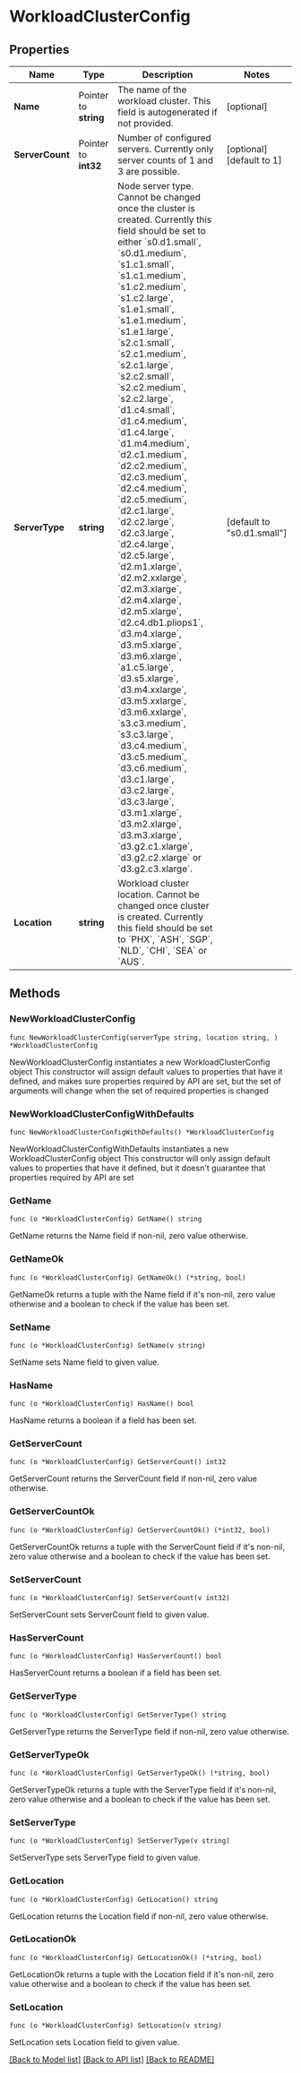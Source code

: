 # WorkloadClusterConfig

## Properties

Name | Type | Description | Notes
------------ | ------------- | ------------- | -------------
**Name** | Pointer to **string** | The name of the workload cluster. This field is autogenerated if not provided. | [optional] 
**ServerCount** | Pointer to **int32** | Number of configured servers. Currently only server counts of 1 and 3 are possible. | [optional] [default to 1]
**ServerType** | **string** | Node server type. Cannot be changed once the cluster is created. Currently this field should be set to either &#x60;s0.d1.small&#x60;, &#x60;s0.d1.medium&#x60;, &#x60;s1.c1.small&#x60;, &#x60;s1.c1.medium&#x60;, &#x60;s1.c2.medium&#x60;, &#x60;s1.c2.large&#x60;, &#x60;s1.e1.small&#x60;, &#x60;s1.e1.medium&#x60;, &#x60;s1.e1.large&#x60;, &#x60;s2.c1.small&#x60;, &#x60;s2.c1.medium&#x60;, &#x60;s2.c1.large&#x60;, &#x60;s2.c2.small&#x60;, &#x60;s2.c2.medium&#x60;, &#x60;s2.c2.large&#x60;, &#x60;d1.c4.small&#x60;, &#x60;d1.c4.medium&#x60;, &#x60;d1.c4.large&#x60;, &#x60;d1.m4.medium&#x60;, &#x60;d2.c1.medium&#x60;, &#x60;d2.c2.medium&#x60;, &#x60;d2.c3.medium&#x60;, &#x60;d2.c4.medium&#x60;, &#x60;d2.c5.medium&#x60;, &#x60;d2.c1.large&#x60;, &#x60;d2.c2.large&#x60;, &#x60;d2.c3.large&#x60;, &#x60;d2.c4.large&#x60;, &#x60;d2.c5.large&#x60;, &#x60;d2.m1.xlarge&#x60;, &#x60;d2.m2.xxlarge&#x60;, &#x60;d2.m3.xlarge&#x60;, &#x60;d2.m4.xlarge&#x60;, &#x60;d2.m5.xlarge&#x60;, &#x60;d2.c4.db1.pliops1&#x60;, &#x60;d3.m4.xlarge&#x60;, &#x60;d3.m5.xlarge&#x60;, &#x60;d3.m6.xlarge&#x60;, &#x60;a1.c5.large&#x60;, &#x60;d3.s5.xlarge&#x60;, &#x60;d3.m4.xxlarge&#x60;, &#x60;d3.m5.xxlarge&#x60;, &#x60;d3.m6.xxlarge&#x60;, &#x60;s3.c3.medium&#x60;, &#x60;s3.c3.large&#x60;, &#x60;d3.c4.medium&#x60;, &#x60;d3.c5.medium&#x60;, &#x60;d3.c6.medium&#x60;, &#x60;d3.c1.large&#x60;, &#x60;d3.c2.large&#x60;, &#x60;d3.c3.large&#x60;, &#x60;d3.m1.xlarge&#x60;, &#x60;d3.m2.xlarge&#x60;, &#x60;d3.m3.xlarge&#x60;, &#x60;d3.g2.c1.xlarge&#x60;, &#x60;d3.g2.c2.xlarge&#x60; or &#x60;d3.g2.c3.xlarge&#x60;. | [default to "s0.d1.small"]
**Location** | **string** | Workload cluster location. Cannot be changed once cluster is created. Currently this field should be set to &#x60;PHX&#x60;, &#x60;ASH&#x60;, &#x60;SGP&#x60;, &#x60;NLD&#x60;, &#x60;CHI&#x60;, &#x60;SEA&#x60; or &#x60;AUS&#x60;. | 

## Methods

### NewWorkloadClusterConfig

`func NewWorkloadClusterConfig(serverType string, location string, ) *WorkloadClusterConfig`

NewWorkloadClusterConfig instantiates a new WorkloadClusterConfig object
This constructor will assign default values to properties that have it defined,
and makes sure properties required by API are set, but the set of arguments
will change when the set of required properties is changed

### NewWorkloadClusterConfigWithDefaults

`func NewWorkloadClusterConfigWithDefaults() *WorkloadClusterConfig`

NewWorkloadClusterConfigWithDefaults instantiates a new WorkloadClusterConfig object
This constructor will only assign default values to properties that have it defined,
but it doesn't guarantee that properties required by API are set

### GetName

`func (o *WorkloadClusterConfig) GetName() string`

GetName returns the Name field if non-nil, zero value otherwise.

### GetNameOk

`func (o *WorkloadClusterConfig) GetNameOk() (*string, bool)`

GetNameOk returns a tuple with the Name field if it's non-nil, zero value otherwise
and a boolean to check if the value has been set.

### SetName

`func (o *WorkloadClusterConfig) SetName(v string)`

SetName sets Name field to given value.

### HasName

`func (o *WorkloadClusterConfig) HasName() bool`

HasName returns a boolean if a field has been set.

### GetServerCount

`func (o *WorkloadClusterConfig) GetServerCount() int32`

GetServerCount returns the ServerCount field if non-nil, zero value otherwise.

### GetServerCountOk

`func (o *WorkloadClusterConfig) GetServerCountOk() (*int32, bool)`

GetServerCountOk returns a tuple with the ServerCount field if it's non-nil, zero value otherwise
and a boolean to check if the value has been set.

### SetServerCount

`func (o *WorkloadClusterConfig) SetServerCount(v int32)`

SetServerCount sets ServerCount field to given value.

### HasServerCount

`func (o *WorkloadClusterConfig) HasServerCount() bool`

HasServerCount returns a boolean if a field has been set.

### GetServerType

`func (o *WorkloadClusterConfig) GetServerType() string`

GetServerType returns the ServerType field if non-nil, zero value otherwise.

### GetServerTypeOk

`func (o *WorkloadClusterConfig) GetServerTypeOk() (*string, bool)`

GetServerTypeOk returns a tuple with the ServerType field if it's non-nil, zero value otherwise
and a boolean to check if the value has been set.

### SetServerType

`func (o *WorkloadClusterConfig) SetServerType(v string)`

SetServerType sets ServerType field to given value.


### GetLocation

`func (o *WorkloadClusterConfig) GetLocation() string`

GetLocation returns the Location field if non-nil, zero value otherwise.

### GetLocationOk

`func (o *WorkloadClusterConfig) GetLocationOk() (*string, bool)`

GetLocationOk returns a tuple with the Location field if it's non-nil, zero value otherwise
and a boolean to check if the value has been set.

### SetLocation

`func (o *WorkloadClusterConfig) SetLocation(v string)`

SetLocation sets Location field to given value.



[[Back to Model list]](../README.md#documentation-for-models) [[Back to API list]](../README.md#documentation-for-api-endpoints) [[Back to README]](../README.md)


